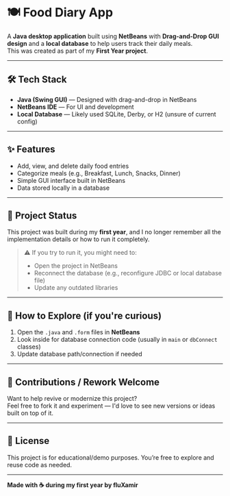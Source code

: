 # 🍽️ Food Diary App

A **Java desktop application** built using **NetBeans** with **Drag-and-Drop GUI design** and a **local database** to help users track their daily meals.  
This was created as part of my **First Year project**.

---

## 🛠️ Tech Stack

- **Java (Swing GUI)** — Designed with drag-and-drop in NetBeans
- **NetBeans IDE** — For UI and development
- **Local Database** — Likely used SQLite, Derby, or H2 (unsure of current config)

---

## ✨ Features

- Add, view, and delete daily food entries
- Categorize meals (e.g., Breakfast, Lunch, Snacks, Dinner)
- Simple GUI interface built in NetBeans
- Data stored locally in a database

---

## 🚧 Project Status

This project was built during my **first year**, and I no longer remember all the implementation details or how to run it completely.

> ⚠️ If you try to run it, you might need to:
> - Open the project in NetBeans
> - Reconnect the database (e.g., reconfigure JDBC or local database file)
> - Update any outdated libraries

---

## 📂 How to Explore (if you're curious)

1. Open the `.java` and `.form` files in **NetBeans**
2. Look inside for database connection code (usually in `main` or `dbConnect` classes)
3. Update database path/connection if needed

---

## 🤝 Contributions / Rework Welcome

Want to help revive or modernize this project?  
Feel free to fork it and experiment — I'd love to see new versions or ideas built on top of it.

---

## 📄 License

This project is for educational/demo purposes. You’re free to explore and reuse code as needed.

---

**Made with ☕ during my first year by fluXamir**

